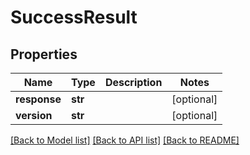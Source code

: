 # SuccessResult

## Properties
Name | Type | Description | Notes
------------ | ------------- | ------------- | -------------
**response** | **str** |  | [optional] 
**version** | **str** |  | [optional] 

[[Back to Model list]](../README.md#documentation-for-models) [[Back to API list]](../README.md#documentation-for-api-endpoints) [[Back to README]](../README.md)



